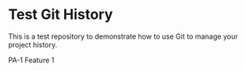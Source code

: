# Test Git History

This is a test repository to demonstrate how to use Git to manage your project history.

PA-1 Feature 1

